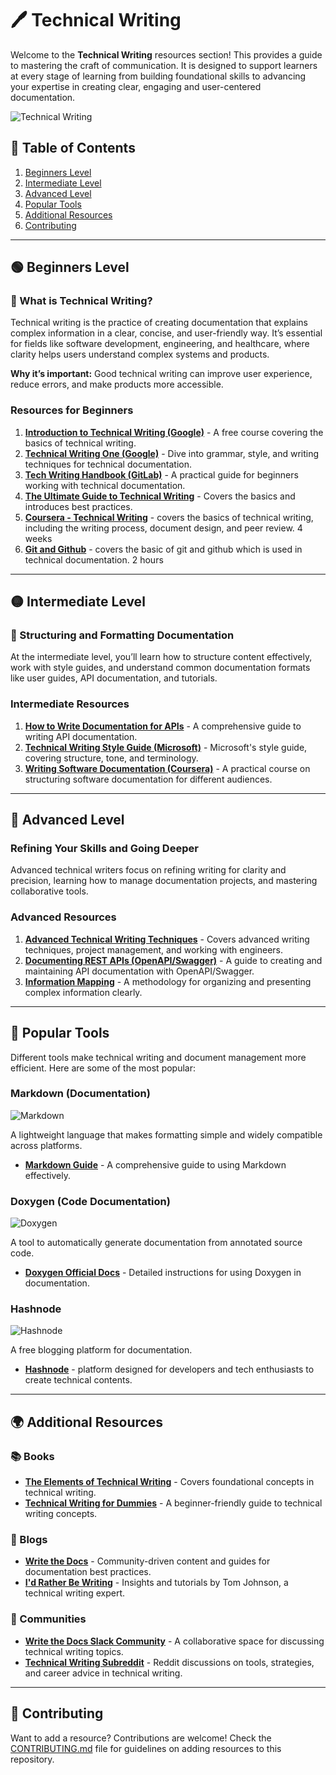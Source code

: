 
# 🖊️ Technical Writing 

Welcome to the **Technical Writing** resources section! This provides a guide to mastering the craft of communication. It is designed to support learners at every stage of learning from building foundational skills to advancing your expertise in creating clear, engaging and user-centered documentation.

![Technical Writing](./assets/techicalwriting.png)

## 📑 Table of Contents
1. [Beginners Level](#-beginners-level)
2. [Intermediate Level](#-intermediate-level)
3. [Advanced Level](#-advanced-level)
4. [Popular Tools](#-popular-tools)
5. [Additional Resources](#-additional-resources)
6. [Contributing](#-contributing)

---

## 🟢 Beginners Level

### 📝 What is Technical Writing?
Technical writing is the practice of creating documentation that explains complex information in a clear, concise, and user-friendly way. It’s essential for fields like software development, engineering, and healthcare, where clarity helps users understand complex systems and products.

**Why it’s important:** Good technical writing can improve user experience, reduce errors, and make products more accessible.

### Resources for Beginners

1. **[Introduction to Technical Writing (Google)](https://developers.google.com/tech-writing)** - A free course covering the basics of technical writing.
2. **[Technical Writing One (Google)](https://developers.google.com/tech-writing/one)** - Dive into grammar, style, and writing techniques for technical documentation.
3. **[Tech Writing Handbook (GitLab)](https://about.gitlab.com/handbook/engineering/technical-writing/)** - A practical guide for beginners working with technical documentation.
4. **[The Ultimate Guide to Technical Writing](https://www.hubspot.com/technical-writing-guide)** - Covers the basics and introduces best practices.
5. **[Coursera - Technical Writing](https://www.coursera.org/learn/technical-writing-introduction)** -  covers the basics of technical writing, including the writing process, document design, and peer review. 4 weeks
6. **[Git and Github](https://www.youtube.com/watch?v=RGOj5yH7evk)** -
covers the basic of git and github which is used in technical documentation. 2 hours



---

## 🟡 Intermediate Level

### 📄 Structuring and Formatting Documentation
At the intermediate level, you’ll learn how to structure content effectively, work with style guides, and understand common documentation formats like user guides, API documentation, and tutorials.

### Intermediate Resources
1. **[How to Write Documentation for APIs](https://idratherbewriting.com/learnapidoc/)** - A comprehensive guide to writing API documentation.
2. **[Technical Writing Style Guide (Microsoft)](https://docs.microsoft.com/en-us/style-guide/welcome/)** - Microsoft's style guide, covering structure, tone, and terminology.
3. **[Writing Software Documentation (Coursera)](https://www.coursera.org/learn/software-documentation)** - A practical course on structuring software documentation for different audiences.

---

## 🔴 Advanced Level

### Refining Your Skills and Going Deeper
Advanced technical writers focus on refining writing for clarity and precision, learning how to manage documentation projects, and mastering collaborative tools.

### Advanced Resources
1. **[Advanced Technical Writing Techniques](https://www.udemy.com/course/technical-writing-course/)** - Covers advanced writing techniques, project management, and working with engineers.
2. **[Documenting REST APIs (OpenAPI/Swagger)](https://idratherbewriting.com/learnapidoc/docapis_openapi.html)** - A guide to creating and maintaining API documentation with OpenAPI/Swagger.
3. **[Information Mapping](https://www.informationmapping.com/)** - A methodology for organizing and presenting complex information clearly.

---

## 🔧 Popular Tools

Different tools make technical writing and document management more efficient. Here are some of the most popular:

### **Markdown** (Documentation)

![Markdown](./assets/markdown.png)

A lightweight language that makes formatting simple and widely compatible across platforms.

- **[Markdown Guide](https://www.markdownguide.org/)** - A comprehensive guide to using Markdown effectively.


### **Doxygen** (Code Documentation)

![Doxygen](./assets/Doxygen.png)

A tool to automatically generate documentation from annotated source code.

- **[Doxygen Official Docs](https://doxygen.nl/manual/index.html)** - Detailed instructions for using Doxygen in documentation.

### **Hashnode** 

![Hashnode](./assets/Hashnode.png)

A free blogging platform for documentation. 

- **[Hashnode](https://hashnode.com/)** -  platform designed for developers and tech enthusiasts to create technical contents.


---

## 🌍 Additional Resources

### 📚 Books
- **[The Elements of Technical Writing](https://www.amazon.com/Elements-Technical-Writing-Thomas-Pearsall/dp/0201599047)** - Covers foundational concepts in technical writing.
- **[Technical Writing for Dummies](https://www.amazon.com/Technical-Writing-Dummies-Sheryl-Lindsell-Roberts/dp/0764553089)** - A beginner-friendly guide to technical writing concepts.

### 📝 Blogs
- **[Write the Docs](https://www.writethedocs.org/)** - Community-driven content and guides for documentation best practices.
- **[I'd Rather Be Writing](https://idratherbewriting.com/)** - Insights and tutorials by Tom Johnson, a technical writing expert.

### 👥 Communities
- **[Write the Docs Slack Community](https://www.writethedocs.org/slack/)** - A collaborative space for discussing technical writing topics.
- **[Technical Writing Subreddit](https://www.reddit.com/r/technicalwriting/)** - Reddit discussions on tools, strategies, and career advice in technical writing.

---

## 🤝 Contributing
Want to add a resource? Contributions are welcome! Check the [CONTRIBUTING.md](../CONTRIBUTING.md) file for guidelines on adding resources to this repository.